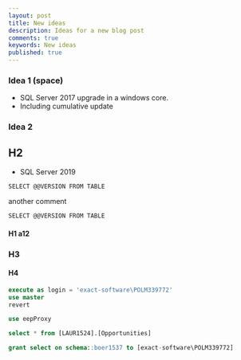 ```yaml
---
layout: post
title: New ideas
description: Ideas for a new blog post
comments: true
keywords: New ideas
published: true
---
```




### Idea 1 (space)

 - SQL Server 2017 upgrade in a windows core. 
  - Including cumulative update

### Idea 2
  
## H2

 - SQL Server 2019


`SELECT @@VERSION FROM TABLE`

another comment

    SELECT @@VERSION FROM TABLE

#### H1 a12

### H3

#### H4

```sql
execute as login = 'exact-software\POLM339772'
use master
revert

use eepProxy

select * from [LAUR1524].[Opportunities]

grant select on schema::boer1537 to [exact-software\POLM339772]
```